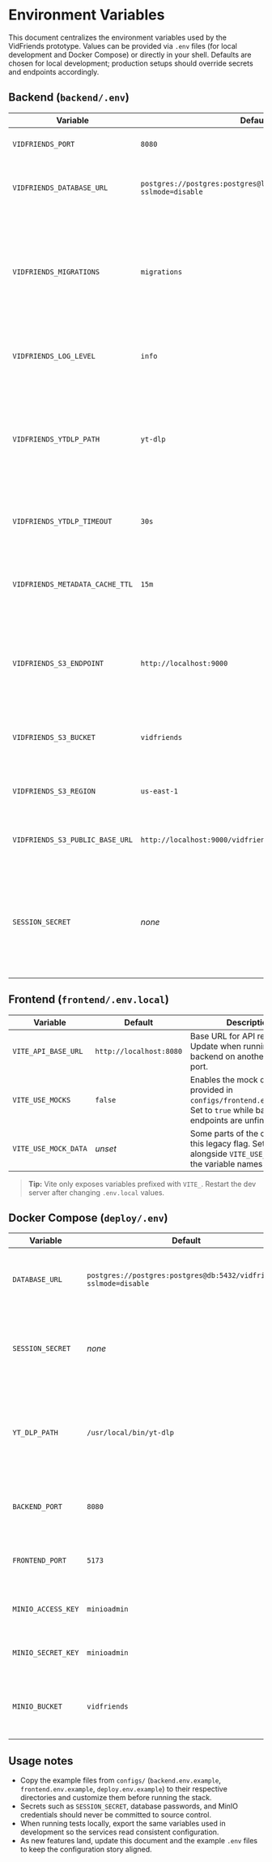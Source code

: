 # Environment Variables

This document centralizes the environment variables used by the VidFriends prototype. Values can be provided via `.env` files
(for local development and Docker Compose) or directly in your shell. Defaults are chosen for local development; production
setups should override secrets and endpoints accordingly.

## Backend (`backend/.env`)

| Variable | Default | Description |
| -------- | ------- | ----------- |
| `VIDFRIENDS_PORT` | `8080` | HTTP port the Go API listens on. |
| `VIDFRIENDS_DATABASE_URL` | `postgres://postgres:postgres@localhost:5432/vidfriends?sslmode=disable` | PostgreSQL connection string used by the backend. |
| `VIDFRIENDS_MIGRATIONS` | `migrations` | Path to the directory containing SQL migrations. Relative paths are resolved against the working directory. |
| `VIDFRIENDS_LOG_LEVEL` | `info` | Minimum log level (`debug`, `info`, `warn`, `error`). |
| `VIDFRIENDS_YTDLP_PATH` | `yt-dlp` | Path to the `yt-dlp` binary for metadata lookups. When missing, video creation fails with a 5xx error. |
| `VIDFRIENDS_YTDLP_TIMEOUT` | `30s` | Timeout applied to `yt-dlp` metadata lookups. |
| `VIDFRIENDS_METADATA_CACHE_TTL` | `15m` | Duration that successful metadata lookups are cached in-memory. |
| `VIDFRIENDS_S3_ENDPOINT` | `http://localhost:9000` | MinIO/S3 endpoint used for future asset storage. Not yet fully wired up. |
| `VIDFRIENDS_S3_BUCKET` | `vidfriends` | Default bucket for storing processed video assets. |
| `VIDFRIENDS_S3_REGION` | `us-east-1` | Region passed to the S3 client. |
| `VIDFRIENDS_S3_PUBLIC_BASE_URL` | `http://localhost:9000/vidfriends` | Public URL base for serving stored assets. |
| `SESSION_SECRET` | _none_ | Secret used to sign session cookies. Generate a random 32+ byte string (e.g. `openssl rand -base64 32`). |

## Frontend (`frontend/.env.local`)

| Variable | Default | Description |
| -------- | ------- | ----------- |
| `VITE_API_BASE_URL` | `http://localhost:8080` | Base URL for API requests. Update when running the backend on another host or port. |
| `VITE_USE_MOCKS` | `false` | Enables the mock data layer provided in `configs/frontend.env.example`. Set to `true` while backend endpoints are unfinished. |
| `VITE_USE_MOCK_DATA` | _unset_ | Some parts of the code check this legacy flag. Set it to `true` alongside `VITE_USE_MOCKS` until the variable names are unified. |

> **Tip:** Vite only exposes variables prefixed with `VITE_`. Restart the dev server after changing `.env.local` values.

## Docker Compose (`deploy/.env`)

| Variable | Default | Description |
| -------- | ------- | ----------- |
| `DATABASE_URL` | `postgres://postgres:postgres@db:5432/vidfriends?sslmode=disable` | Database URL injected into the backend container. |
| `SESSION_SECRET` | _none_ | Secret shared with the backend container for session signing. |
| `YT_DLP_PATH` | `/usr/local/bin/yt-dlp` | Path inside the backend container where the helper image installs `yt-dlp`. |
| `BACKEND_PORT` | `8080` | Host port that proxies to the backend container. |
| `FRONTEND_PORT` | `5173` | Host port that proxies to the frontend container. |
| `MINIO_ACCESS_KEY` | `minioadmin` | Access key for the MinIO container. |
| `MINIO_SECRET_KEY` | `minioadmin` | Secret key for the MinIO container. |
| `MINIO_BUCKET` | `vidfriends` | Name of the bucket created by the provisioning job. |

## Usage notes

- Copy the example files from `configs/` (`backend.env.example`, `frontend.env.example`, `deploy.env.example`) to their respective
directories and customize them before running the stack.
- Secrets such as `SESSION_SECRET`, database passwords, and MinIO credentials should never be committed to source control.
- When running tests locally, export the same variables used in development so the services read consistent configuration.
- As new features land, update this document and the example `.env` files to keep the configuration story aligned.
